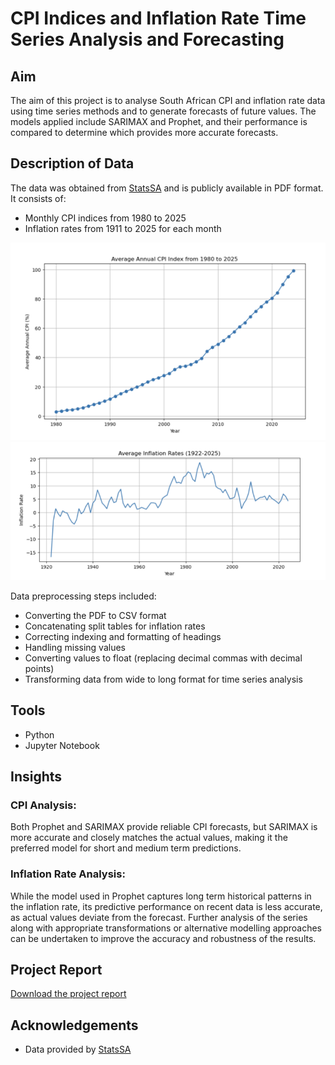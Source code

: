 # CPI Indices and Inflation Rate Time Series Analysis and Forecasting 

## Aim

The aim of this project is to analyse South African CPI and inflation rate data using time series methods and to generate forecasts of future values. The models applied include SARIMAX and Prophet, and their performance is compared to determine which provides more accurate forecasts.

## Description of Data

The data was obtained from [StatsSA](http://www.statssa.gov.za/) and is publicly available in PDF format. It consists of:  
- Monthly CPI indices from 1980 to 2025  
- Inflation rates from 1911 to 2025 for each month

![Average Annual CPI Indices](images/ave_cpi_indices.png)
![Average Annual Inflation Rate](images/ave_inflation_rates.png)

Data preprocessing steps included:  
- Converting the PDF to CSV format  
- Concatenating split tables for inflation rates  
- Correcting indexing and formatting of headings  
- Handling missing values  
- Converting values to float (replacing decimal commas with decimal points)  
- Transforming data from wide to long format for time series analysis

## Tools
- Python 
- Jupyter Notebook



## Insights

### CPI Analysis:
Both Prophet and SARIMAX provide reliable CPI forecasts, but SARIMAX is more accurate and closely matches the actual values, making it the preferred model for short and medium term predictions.

### Inflation Rate Analysis:
While the model used in Prophet captures long term historical patterns in the inflation rate, its predictive performance on recent data is less accurate, as actual values deviate from the forecast. Further analysis of the series along with appropriate transformations or alternative modelling approaches can be undertaken to improve the accuracy and robustness of the results.

## Project Report
[Download the project report](CPI_Inflation_Project.pdf)


## Acknowledgements
- Data provided by [StatsSA](http://www.statssa.gov.za/)  
